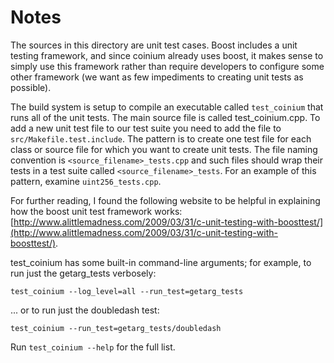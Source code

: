 # Notes
The sources in this directory are unit test cases.  Boost includes a
unit testing framework, and since coinium already uses boost, it makes
sense to simply use this framework rather than require developers to
configure some other framework (we want as few impediments to creating
unit tests as possible).

The build system is setup to compile an executable called `test_coinium`
that runs all of the unit tests.  The main source file is called
test_coinium.cpp. To add a new unit test file to our test suite you need 
to add the file to `src/Makefile.test.include`. The pattern is to create 
one test file for each class or source file for which you want to create 
unit tests.  The file naming convention is `<source_filename>_tests.cpp` 
and such files should wrap their tests in a test suite 
called `<source_filename>_tests`. For an example of this pattern, 
examine `uint256_tests.cpp`.

For further reading, I found the following website to be helpful in
explaining how the boost unit test framework works:
[http://www.alittlemadness.com/2009/03/31/c-unit-testing-with-boosttest/](http://www.alittlemadness.com/2009/03/31/c-unit-testing-with-boosttest/).

test_coinium has some built-in command-line arguments; for
example, to run just the getarg_tests verbosely:

    test_coinium --log_level=all --run_test=getarg_tests

... or to run just the doubledash test:

    test_coinium --run_test=getarg_tests/doubledash

Run `test_coinium --help` for the full list.

